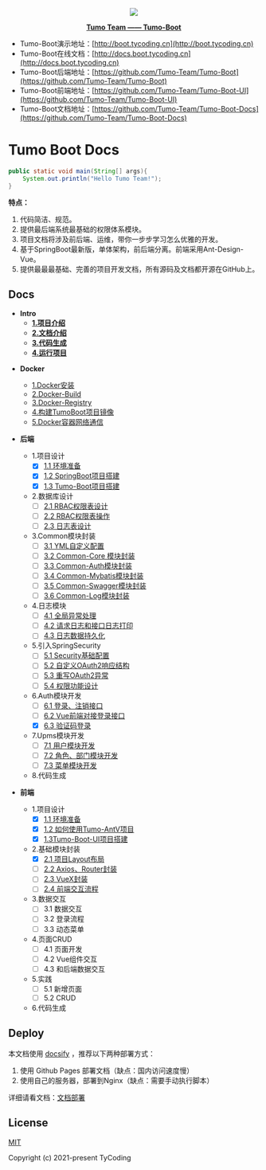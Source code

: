 <p align="center">
    <img src="http://cdn.tycoding.cn/MIK-WxRzP9.png" />
</p>
<p align="center">
    <a href="https://github.com/Tumo-Team" target="_blank">
        <strong>Tumo Team —— Tumo-Boot</strong>
    </a>
</p>


- Tumo-Boot演示地址：[http://boot.tycoding.cn](http://boot.tycoding.cn)
- Tumo-Boot在线文档：[http://docs.boot.tycoding.cn](http://docs.boot.tycoding.cn)
- Tumo-Boot后端地址：[https://github.com/Tumo-Team/Tumo-Boot](https://github.com/Tumo-Team/Tumo-Boot)
- Tumo-Boot前端地址：[https://github.com/Tumo-Team/Tumo-Boot-UI](https://github.com/Tumo-Team/Tumo-Boot-UI)
- Tumo-Boot文档地址：[https://github.com/Tumo-Team/Tumo-Boot-Docs](https://github.com/Tumo-Team/Tumo-Boot-Docs)



# Tumo Boot Docs

```java
public static void main(String[] args){
    System.out.println("Hello Tumo Team!");
}
```

**特点：**

1. 代码简洁、规范。
2. 提供最后端系统最基础的权限体系模块。
3. 项目文档将涉及前后端、运维，带你一步步学习怎么优雅的开发。
4. 基于SpringBoot最新版，单体架构，前后端分离。前端采用Ant-Design-Vue。
5. 提供最最最基础、完善的项目开发文档，所有源码及文档都开源在GitHub上。

## Docs

- **Intro**
  - **[1.项目介绍](docs/intro/1.intro.md)**
  - **[2.文档介绍](docs/intro/2.docs-introduce.md)**
  - **[3.代码生成](docs/intro/3.generate.md)**
  - **[4.运行项目](docs/intro/4.run.md)**

* **Docker**
  
  * [1.Docker安装](docs/docker/1.docker-install.md)
  * [2.Docker-Build](docs/docker/2.docker-build.md)
  * [3.Docker-Registry](docs/docker/3.docker-registry.md)
  * [4.构建TumoBoot项目镜像](docs/docker/4.build-tumo-boot.md)
  * [5.Docker容器网络通信](docs/docker/5.docker-container-net.md)  
  
* **后端**
  
  * 1.项目设计
    * [x] [1.1 环境准备](docs/api/1.design/1.1environment.md)
    * [x] [1.2 SpringBoot项目搭建](docs/api/1.design/1.2create-springboot.md)
    * [x] [1.3 Tumo-Boot项目搭建](docs/api/1.design/1.3init-tumo-boot.md)
    
  * 2.数据库设计
  	* [ ] [2.1 RBAC权限表设计](docs/api/2.db/2.1rbac-design.md)
  	* [ ] [2.2 RBAC权限表操作](docs/api/2.db/2.2rbac-write.md)
  	* [ ] [2.3 日志表设计](docs/api/2.db/2.3log-design.md)
    
  * 3.Common模块封装
    * [ ] [3.1 YML自定义配置](docs/api/3.module-common/3.1yml.md)
    * [ ] [3.2 Common-Core 模块封装](docs/api/3.module-common/3.2commmon-core.md)
    * [ ] [3.3 Common-Auth模块封装](docs/api/3.module-common/3.3common-auth.md)
    * [ ] [3.4 Common-Mybatis模块封装](docs/api/3.module-common/3.4common-mybatis.md)
    * [ ] [3.5 Common-Swagger模块封装](docs/api/3.module-common/3.5common-swagger.md)
    * [ ] [3.6 Common-Log模块封装](docs/api/3.module-common/3.6common-log.md)
    
  * 4.日志模块
  	* [ ] [4.1 全局异常处理](docs/api/4.module-log/4.1global-exception.md)
  	* [ ] [4.2 请求日志和接口日志打印](docs/api/4.module-log/4.2print-log.md)
  	* [ ] [4.3 日志数据持久化](docs/api/4.module-log/4.3log-db.md)
    
  * 5.引入SpringSecurity
  	* [ ] [5.1 Security基础配置](docs/api/5.module-security/5.1security-base.md)
  	* [ ] [5.2 自定义OAuth2响应结构](docs/api/5.module-security/5.2rewrite-oauth-res.md)
  	* [ ] [5.3 重写OAuth2异常](docs/api/5.module-security/5.3rewrite-oauth-error.md)
  	* [ ] [5.4 权限功能设计](docs/api/5.module-security/5.4security-design.md)
    
  * 6.Auth模块开发
  	* [ ] [6.1 登录、注销接口](docs/api/6.module-auth/6.1api-login.md)
  	* [ ] [6.2 Vue前端对接登录接口](docs/api/6.module-auth/6.2api-login-res.md)
  	* [x] [6.3 验证码登录](docs/api/6.module-auth/6.3auth-captcha.md)
    
  * 7.Upms模块开发
  	* [ ] [7.1 用户模块开发](docs/api/7.module-upms/7.1user-dev.md)
  	* [ ] [7.2 角色、部门模块开发](docs/api/7.module-upms/7.2role-dev.md)
  	* [ ] [7.3 菜单模块开发](docs/api/7.module-upms/7.3menu-dev.md)
  
  * 8.代码生成

  
  
* **前端**
  * 1.项目设计
    * [x] [1.1 环境准备](docs/app/1.design/1.1environment.md)
    * [x] [1.2 如何使用Tumo-AntV项目](docs/app/1.design/1.2use-tumo-antv.md)
    * [x] [1.3Tumo-Boot-UI项目搭建](docs/app/1.design/1.3init-tumo-boot-ui.md)
    
  * 2.基础模块封装
    * [x] [2.1 项目Layout布局](docs/app/2.base/2.1layout.md)
    * [ ] [2.2 Axios、Router封装](docs/app/2.base/2.2axios-router-package.md)
    * [ ] [2.3 VueX封装](docs/app/2.base/2.3vuex-package.md)
    * [ ] [2.4 前端交互流程](docs/app/2.base/2.4request-res.md)
  
  * 3.数据交互
    * [ ] 3.1 数据交互
    * [ ] 3.2 登录流程
    * [ ] 3.3 动态菜单
  
  * 4.页面CRUD
    * [ ] 4.1 页面开发
    * [ ] 4.2 Vue组件交互
    * [ ] 4.3 和后端数据交互
    
  * 5.实践
    * [ ] 5.1 新增页面
    * [ ] 5.2 CRUD
  
  * 6.代码生成



## Deploy

本文档使用 [docsify](https://docsify.js.org/#/) ，推荐以下两种部署方式：

1. 使用 Github Pages 部署文档（缺点：国内访问速度慢）
2. 使用自己的服务器，部署到Nginx（缺点：需要手动执行脚本）

详细请看文档：[文档部署](docs/other/deploy.md)



## License

[MIT](https://github.com/Tumo-Team/Tumo-Boot/blob/master/LICENSE)

Copyright (c) 2021-present TyCoding

